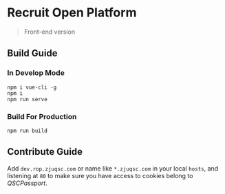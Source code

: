 # Recruit Open Platform

> Front-end version

## Build Guide

### In Develop Mode
```
npm i vue-cli -g
npm i
npm run serve
```
### Build For Production
```
npm run build
```

## Contribute Guide
Add `dev.rop.zjuqsc.com` or name like `*.zjuqsc.com` in your local `hosts`, and listening at `80` to make sure you have access to cookies belong to *QSCPassport*.